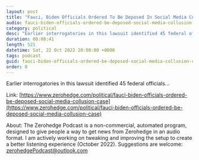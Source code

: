 ```yaml
---
layout: post
title: "Fauci, Biden Officials Ordered To Be Deposed In Social Media Collusion Case"
audio: fauci-biden-officials-ordered-be-deposed-social-media-collusion-case-0
category: political
desc: "Earlier interrogatories in this lawsuit identified 45 federal officials..."
duration: 00:08:41
length: 521
datetime: Sat, 22 Oct 2022 20:00:00 +0000
tags: podcast
guid: fauci-biden-officials-ordered-be-deposed-social-media-collusion-case-0
order: 0
---
```

Earlier interrogatories in this lawsuit identified 45 federal officials...

Link: [https://www.zerohedge.com/political/fauci-biden-officials-ordered-be-deposed-social-media-collusion-case](https://www.zerohedge.com/political/fauci-biden-officials-ordered-be-deposed-social-media-collusion-case)

About: The Zerohedge Podcast is a non-commercial, automated program, designed to give people a way to get news from Zerohedge in an audio format.  I am actively working on tweaking and improving the setup to create a better listening experience (October 2022).  Suggestions are welcome: [zerohedgePodcast@outlook.com](mailto:zerohedgePodcast@outlook.com)